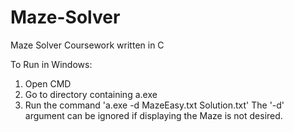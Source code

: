# Maze-Solver
Maze Solver Coursework written in C

To Run in Windows:
1. Open CMD
2. Go to directory containing a.exe
3. Run the command 'a.exe -d MazeEasy.txt Solution.txt'
    The '-d' argument can be ignored if displaying the Maze is not desired.
